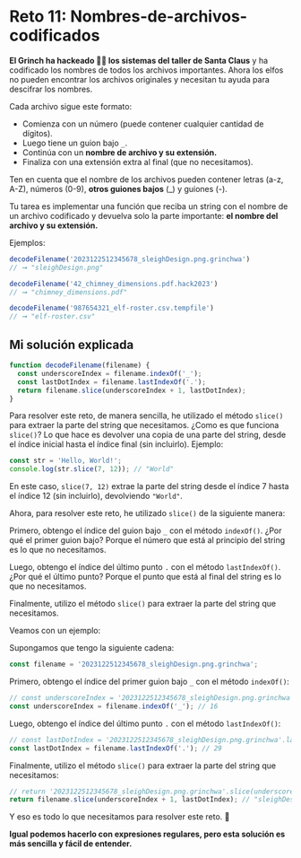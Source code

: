 # Reto 11: Nombres-de-archivos-codificados

**El Grinch ha hackeado 🏴‍☠️ los sistemas del taller de Santa Claus** y ha codificado los nombres de todos los archivos importantes. Ahora los elfos no pueden encontrar los archivos originales y necesitan tu ayuda para descifrar los nombres.

Cada archivo sigue este formato:

- Comienza con un número (puede contener cualquier cantidad de dígitos).
- Luego tiene un guion bajo `_`.
- Continúa con un **nombre de archivo y su extensión.**
- Finaliza con una extensión extra al final (que no necesitamos).

Ten en cuenta que el nombre de los archivos pueden contener letras (a-z, A-Z), números (0-9), **otros guiones bajos** (_) y guiones (-).

Tu tarea es implementar una función que reciba un string con el nombre de un archivo codificado y devuelva solo la parte importante: **el nombre del archivo y su extensión.**

Ejemplos:

```js
decodeFilename('2023122512345678_sleighDesign.png.grinchwa')
// ➞ "sleighDesign.png"

decodeFilename('42_chimney_dimensions.pdf.hack2023')
// ➞ "chimney_dimensions.pdf"

decodeFilename('987654321_elf-roster.csv.tempfile')
// ➞ "elf-roster.csv"
```

## Mi solución explicada

```js
function decodeFilename(filename) {
  const underscoreIndex = filename.indexOf('_');
  const lastDotIndex = filename.lastIndexOf('.');
  return filename.slice(underscoreIndex + 1, lastDotIndex);
}
```

Para resolver este reto, de manera sencilla, he utilizado el método `slice()` para extraer la parte del string que necesitamos. ¿Como es que funciona `slice()`? Lo que hace es devolver una copia de una parte del string, desde el índice inicial hasta el índice final (sin incluirlo). Ejemplo:

```js
const str = 'Hello, World!';
console.log(str.slice(7, 12)); // "World"
```

En este caso, `slice(7, 12)` extrae la parte del string desde el índice 7 hasta el índice 12 (sin incluirlo), devolviendo `"World"`.

Ahora, para resolver este reto, he utilizado `slice()` de la siguiente manera:

Primero, obtengo el índice del guion bajo `_` con el método `indexOf()`. ¿Por qué el primer guion bajo? Porque el número que está al principio del string es lo que no necesitamos.

Luego, obtengo el índice del último punto `.` con el método `lastIndexOf()`. ¿Por qué el último punto? Porque el punto que está al final del string es lo que no necesitamos.

Finalmente, utilizo el método `slice()` para extraer la parte del string que necesitamos.

Veamos con un ejemplo:

Supongamos que tengo la siguiente cadena:

```js
const filename = '2023122512345678_sleighDesign.png.grinchwa';
```

Primero, obtengo el índice del primer guion bajo `_` con el método `indexOf()`:

```js
// const underscoreIndex = '2023122512345678_sleighDesign.png.grinchwa'.indexOf('_');
const underscoreIndex = filename.indexOf('_'); // 16
```

Luego, obtengo el índice del último punto `.` con el método `lastIndexOf()`:

```js
// const lastDotIndex = '2023122512345678_sleighDesign.png.grinchwa'.lastIndexOf('.');
const lastDotIndex = filename.lastIndexOf('.'); // 29
```

Finalmente, utilizo el método `slice()` para extraer la parte del string que necesitamos:

```js
// return '2023122512345678_sleighDesign.png.grinchwa'.slice(underscoreIndex + 1, lastDotIndex);
return filename.slice(underscoreIndex + 1, lastDotIndex); // "sleighDesign.png"
```

Y eso es todo lo que necesitamos para resolver este reto. 🎉

**Igual podemos hacerlo con expresiones regulares, pero esta solución es más sencilla y fácil de entender.**
